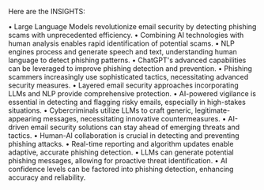 Here are the INSIGHTS:

• Large Language Models revolutionize email security by detecting phishing scams with unprecedented efficiency.
• Combining AI technologies with human analysis enables rapid identification of potential scams.
• NLP engines process and generate speech and text, understanding human language to detect phishing patterns.
• ChatGPT's advanced capabilities can be leveraged to improve phishing detection and prevention.
• Phishing scammers increasingly use sophisticated tactics, necessitating advanced security measures.
• Layered email security approaches incorporating LLMs and NLP provide comprehensive protection.
• AI-powered vigilance is essential in detecting and flagging risky emails, especially in high-stakes situations.
• Cybercriminals utilize LLMs to craft generic, legitimate-appearing messages, necessitating innovative countermeasures.
• AI-driven email security solutions can stay ahead of emerging threats and tactics.
• Human-AI collaboration is crucial in detecting and preventing phishing attacks.
• Real-time reporting and algorithm updates enable adaptive, accurate phishing detection.
• LLMs can generate potential phishing messages, allowing for proactive threat identification.
• AI confidence levels can be factored into phishing detection, enhancing accuracy and reliability.
